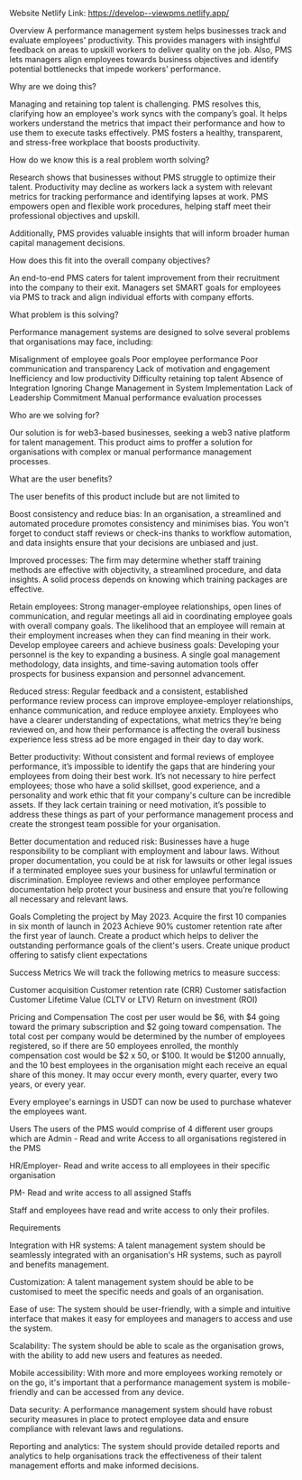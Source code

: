 Website Netlify Link:
https://develop--viewpms.netlify.app/



Overview 
A performance management system helps businesses track and evaluate employees' productivity. This provides managers with insightful feedback on areas to upskill workers to deliver quality on the job. Also, PMS lets managers align employees towards business objectives and identify potential bottlenecks that impede workers' performance.  

Why are we doing this? 

Managing and retaining top talent is challenging. PMS resolves this, clarifying how an employee's work syncs with the company’s goal. It helps workers understand the metrics that impact their performance and how to use them to execute tasks effectively.
PMS fosters a healthy, transparent, and stress-free workplace that boosts productivity. 






How do we know this is a real problem worth solving?


Research shows that businesses without PMS struggle to optimize their talent. Productivity may decline as workers lack a system with relevant metrics for tracking performance and identifying lapses at work. PMS empowers open and flexible work procedures, helping staff meet their professional objectives and upskill.   


Additionally, PMS provides valuable insights that will inform broader human capital management decisions.


How does this fit into the overall company objectives?

An end-to-end PMS caters for talent improvement from their recruitment into the company to their exit. Managers set SMART goals for employees via PMS to track and align individual efforts with company efforts. 
 
What problem is this solving?

Performance management systems are designed to solve several problems that organisations may face, including:

Misalignment of employee goals
Poor employee performance
Poor communication and transparency
Lack of motivation and engagement
Inefficiency and low productivity
Difficulty retaining top talent
Absence of Integration
 Ignoring Change Management in System Implementation
Lack of Leadership Commitment
Manual performance evaluation processes



Who are we solving for?

Our solution is for web3-based businesses, seeking a web3 native platform for talent management.
This product aims to proffer a solution for organisations with complex or manual performance management processes.



What are the user benefits? 

The user benefits of this product include but are not limited to

Boost consistency and reduce bias: In an organisation, a streamlined and automated procedure promotes consistency and minimises bias. You won't forget to conduct staff reviews or check-ins thanks to workflow automation, and data insights ensure that your decisions are unbiased and just.

Improved processes: The firm may determine whether staff training methods are effective with objectivity, a streamlined procedure, and data insights. A solid process depends on knowing which training packages are effective.

Retain employees: Strong manager-employee relationships, open lines of communication, and regular meetings all aid in coordinating employee goals with overall company goals. The likelihood that an employee will remain at their employment increases when they can find meaning in their work.
Develop employee careers and achieve business goals: Developing your personnel is the key to expanding a business. A single goal management methodology, data insights, and time-saving automation tools offer prospects for business expansion and personnel advancement.

Reduced stress: Regular feedback and a consistent, established performance review process can improve employee-employer relationships, enhance communication, and reduce employee anxiety. Employees who have a clearer understanding of expectations, what metrics they’re being reviewed on, and how their performance is affecting the overall business experience less stress ad be more engaged in their day to day work.

Better productivity: Without consistent and formal reviews of employee performance, it’s impossible to identify the gaps that are hindering your employees from doing their best work. It’s not necessary to hire perfect employees; those who have a solid skillset, good experience, and a personality and work ethic that fit your company's culture can be incredible assets. If they lack certain training or need motivation, it’s possible to address these things as part of your performance management process and create the strongest team possible for your organisation.

Better documentation and reduced risk: Businesses have a huge responsibility to be compliant with employment and labour laws. Without proper documentation, you could be at risk for lawsuits or other legal issues if a terminated employee sues your business for unlawful termination or discrimination. Employee reviews and other employee performance documentation help protect your business and ensure that you’re following all necessary and relevant laws.


Goals
Completing the project by May 2023. 
Acquire the first 10 companies in six month of launch in 2023
Achieve 90% customer retention rate after the first year of launch.
Create a product which helps to deliver the outstanding performance goals of the client's users.
Create unique product offering to satisfy client expectations 

Success Metrics
We will track the following metrics to measure success:

Customer acquisition
Customer retention rate (CRR)
Customer satisfaction
Customer Lifetime Value (CLTV or LTV)
Return on investment (ROI)

Pricing and Compensation
The cost per user would be $6, with $4 going toward the primary subscription and $2 going toward compensation. The total cost per company would be determined by the number of employees registered, so if there are 50 employees enrolled, the monthly compensation cost would be $2 x 50, or $100. It would be $1200 annually, and the 10 best employees in the organisation might each receive an equal share of this money. It may occur every month, every quarter, every two years, or every year.

Every employee's earnings in USDT can now be used to purchase whatever the employees want.


Users
The users of the PMS would comprise of 4 different user groups which are
Admin - Read and write Access to all organisations registered in the PMS

HR/Employer- Read and write access to all employees in their specific organisation


PM- Read and write access to all assigned Staffs

Staff and employees have read and write access to only their profiles.






Requirements

Integration with HR systems: A talent management system should be seamlessly integrated with an organisation's HR systems, such as payroll and benefits management.

Customization: A talent management system should be able to be customised to meet the specific needs and goals of an organisation.

Ease of use: The system should be user-friendly, with a simple and intuitive interface that makes it easy for employees and managers to access and use the system.

Scalability: The system should be able to scale as the organisation grows, with the ability to add new users and features as needed.

Mobile accessibility: With more and more employees working remotely or on the go, it's important that a performance management system is mobile-friendly and can be accessed from any device.

Data security: A performance management system should have robust security measures in place to protect employee data and ensure compliance with relevant laws and regulations.

Reporting and analytics: The system should provide detailed reports and analytics to help organisations track the effectiveness of their talent management efforts and make informed decisions.
